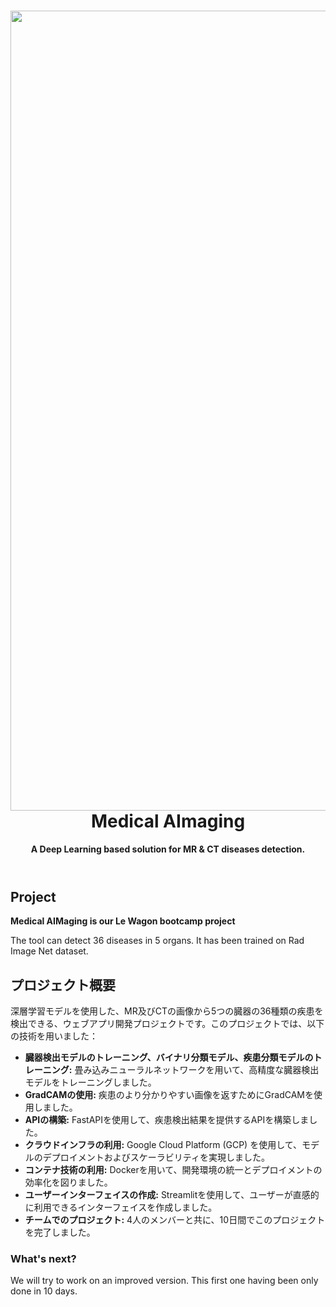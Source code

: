 <header>

<!--
  <<< Author notes: Course header >>>
  Include a 1280×640 image, course title in sentence case, and a concise description in emphasis.
  In your repository settings: enable template repository, add your 1280×640 social image, auto delete head branches.
  Add your open source license, GitHub uses MIT license.
-->

<img src="https://raw.githubusercontent.com/rkassila/Medical_AImaging/master/aimaging/interface/images/title_image.png" alt="Medical AImaging" width="1280" align="right">

# Medical AImaging

**A Deep Learning based solution for MR & CT diseases detection.**

</header>

## Project

**Medical AIMaging is our Le Wagon bootcamp project**

The tool can detect 36 diseases in 5 organs. It has been trained on Rad Image Net dataset.

## プロジェクト概要

深層学習モデルを使用した、MR及びCTの画像から5つの臓器の36種類の疾患を検出できる、ウェブアプリ開発プロジェクトです。このプロジェクトでは、以下の技術を用いました：

* **臓器検出モデルのトレーニング、バイナリ分類モデル、疾患分類モデルのトレーニング:** 畳み込みニューラルネットワークを用いて、高精度な臓器検出モデルをトレーニングしました。
* **GradCAMの使用:** 疾患のより分かりやすい画像を返すためにGradCAMを使用しました。
* **APIの構築:** FastAPIを使用して、疾患検出結果を提供するAPIを構築しました。
* **クラウドインフラの利用:** Google Cloud Platform (GCP) を使用して、モデルのデプロイメントおよびスケーラビリティを実現しました。
* **コンテナ技術の利用:** Dockerを用いて、開発環境の統一とデプロイメントの効率化を図りました。
* **ユーザーインターフェイスの作成:** Streamlitを使用して、ユーザーが直感的に利用できるインターフェイスを作成しました。
* **チームでのプロジェクト:** 4人のメンバーと共に、10日間でこのプロジェクトを完了しました。


### What's next?

We will try to work on an improved version. This first one having been only done in 10 days.


<footer>
</footer>
